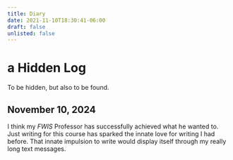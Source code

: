 ```yaml
---
title: Diary
date: 2021-11-10T18:30:41-06:00
draft: false
unlisted: false
---
```


# a Hidden Log 

To be hidden, but also to be found.

## November 10, 2024

I think my *FWIS* Professor has successfully achieved what he wanted to. Just writing for this course has sparked the innate love for writing I had before. That innate impulsion to write would display itself through my really long text messages. 

